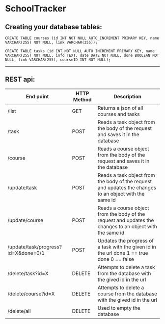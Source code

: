 # SchoolTracker

Creating your database tables:
---------------------
```
CREATE TABLE courses (id INT NOT NULL AUTO_INCREMENT PRIMARY KEY, name VARCHAR(255) NOT NULL, link VARCHAR(255));
```

```
CREATE TABLE tasks (id INT NOT NULL AUTO_INCREMENT PRIMARY KEY, name VARCHAR(255) NOT NULL, info TEXT, date DATE NOT NULL, done BOOLEAN NOT NULL, link VARCHAR(255), courseID INT NOT NULL);
```
-----------------------------------------------------------

REST api:
---------------------
| End point | HTTP Method | Description |
|---|---|---|
| /list | GET | Returns a json of all courses and tasks |
| /task | POST | Reads a task object from the body of the request and saves it in the database |
| /course | POST | Reads a course object from the body of the request and saves it in the database |
| /update/task | POST | Reads a task object from the body of the request and updates the changes to an object with the same id |
| /update/course | POST | Reads a course object from the body of the request and updates the changes to an object with the same id |
| /update/task/progress?id=X&done=0/1 | POST | Updates the progress of a task with the given id in the url done 1 == true done 0 == false |
| /delete/task?id=X | DELETE | Attempts to delete a task from the database with the gived id in the url |
| /delete/course?id=X | DELETE | Attempts to delete a course from the database with the gived id in the url |
| /delete/all | DELETE | Used to empty the database |




